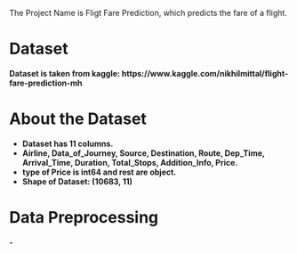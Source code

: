 The Project Name is Fligt Fare Prediction, which predicts the fare of a flight.
<h1><b> Dataset <b></h1>
  Dataset is taken from kaggle: https://www.kaggle.com/nikhilmittal/flight-fare-prediction-mh
<h1> About the Dataset </h1>
  <ul>
  <li>Dataset has 11 columns.</li>
  <li>Airline, Data_of_Journey, Source, Destination, Route, Dep_Time, Arrival_Time, Duration, Total_Stops, Addition_Info, Price.</li>
  <li>type of Price is int64 and rest are object.</li>
  <li> Shape of Dataset: (10683, 11) </li>
  </ul>
<h1> Data Preprocessing </h1>
  - 
